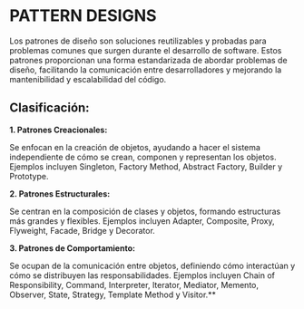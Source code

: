 # PATTERN DESIGNS 
Los patrones de diseño son soluciones reutilizables y probadas para problemas comunes que surgen durante el desarrollo de software. Estos patrones proporcionan una forma estandarizada de abordar problemas de diseño, facilitando la comunicación entre desarrolladores y mejorando la mantenibilidad y escalabilidad del código.

## Clasificación: 

  **1. Patrones Creacionales:**

  Se enfocan en la creación de objetos, ayudando a hacer el sistema independiente de cómo se crean, componen y representan los objetos. Ejemplos incluyen Singleton, Factory Method, Abstract Factory, Builder y Prototype.

  **2. Patrones Estructurales:**

  Se centran en la composición de clases y objetos, formando estructuras más grandes y flexibles. Ejemplos incluyen Adapter, Composite, Proxy, Flyweight, Facade, Bridge y Decorator.

  **3. Patrones de Comportamiento:**

  Se ocupan de la comunicación entre objetos, definiendo cómo interactúan y cómo se distribuyen las responsabilidades. Ejemplos incluyen Chain of Responsibility, Command, Interpreter, Iterator, Mediator, Memento, Observer, State, Strategy, Template Method y Visitor.**
